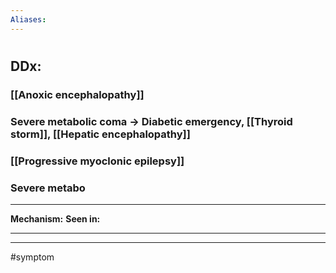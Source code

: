 ```yaml
---
Aliases:
---
```

# 
## DDx:
### [[Anoxic encephalopathy]]
### Severe metabolic coma -> Diabetic emergency, [[Thyroid storm]], [[Hepatic encephalopathy]]
### [[Progressive myoclonic epilepsy]]
### Severe metabo

---
**Mechanism:**
**Seen in:** 

---


---
#symptom 